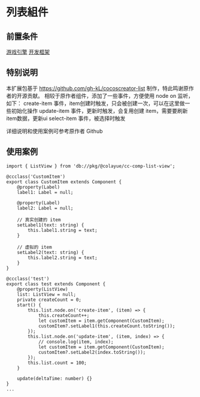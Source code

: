 # 列表組件

## 前置条件
[游戏引擎](https://www.cocos.com/en/creator-download)
[开发框架](https://github.com/a1076559139/cocos-creator-frame-3d)

## 特别说明
本扩展包基于 https://github.com/gh-kL/cocoscreator-list 制作，特此鸣谢原作者的开源贡献。
相较于原作者组件，添加了一些事件，方便使用 node on 监听，如下：
create-item 事件，item创建时触发，只会被创建一次，可以在这里做一些初始化操作
update-item 事件，更新时触发，会复用创建 item，需要要刷新item数据，更新ui
select-item 事件，被选择时触发

详细说明和使用案例可参考原作者 Github

## 使用案例
```TS
import { ListView } from 'db://pkg/@colayue/cc-comp-list-view';

@ccclass('CustomItem')
export class CustomItem extends Component {
    @property(Label)
    label1: Label = null;

    @property(Label)
    label2: Label = null;

    // 真实创建的 item
    setLabel1(text: string) {
        this.label1.string = text;
    }

    // 虚拟的 item
    setLabel2(text: string) {
        this.label2.string = text;
    }
}

@ccclass('test')
export class test extends Component {
    @property(ListView)
    list: ListView = null;
    private createCount = 0;
    start() {
        this.list.node.on('create-item', (item) => {
            this.createCount++;
            let customItem = item.getComponent(CustomItem);
            customItem?.setLabel1(this.createCount.toString());
        });
        this.list.node.on('update-item', (item, index) => {
            // console.log(item, index);
            let customItem = item.getComponent(CustomItem);
            customItem?.setLabel2(index.toString());
        });
        this.list.count = 100;
    }

    update(deltaTime: number) {}
}
...
```
